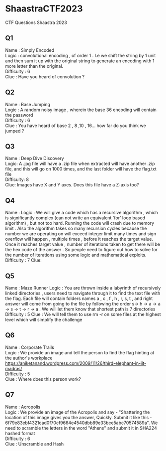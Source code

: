 # ShaastraCTF2023
CTF Questions Shaastra 2023

## Q1
Name : Simply Encoded <br />
Logic : convolutional encoding , of order 1 . I.e we shift the string by 1 unit and then sum it up with the original string to generate an encoding with 1 more letter than the original. <br />
Difficulty : 6 <br />
Clue : Have you heard of convolution ? <br />


## Q2
Name : Base Jumping <br />
Logic : A random noisy image , wherein the base 36 encoding will contain the password <br />
Difficulty : 6 <br />
Clue : You have heard of base 2 , 8 ,10 , 16... how far do you think we jumped ? <br />


## Q3
Name : Deep Dive Discovery <br />
Logic: A .jpg file will have a .zip file when extracted will have another .zip file, and this will go on 1000 times, and the last folder will have the flag.txt file <br />
Difficulty: 8 <br />
Clue: Images have X and Y axes. Does this file have a Z-axis too? <br />


## Q4
Name : 
Logic :  We will give a code which has a recursive algorithm , which is significantly complex (can not write an equivalent 'for' loop based algorithm) , but not too hard. Running the code will crash due to memory limit . Also the algorithm takes so many recursion cycles because the number we are operating on will exceed integer limit many times and sign overflow will happen  , multiple times , before it reaches the target value. Once it reaches target value , number of iterations taken to get there will be the hex code of the answer . So people need to figure out how to solve for the number of iterations using some logic and mathematical exploits.
Difficulty : 7
Clue: 


## Q5
Name : Maze Runner
Logic : You are thrown inside a labyrinth of recursively linked directories , users need to navigate through it to find the text file with the flag. Each file will contain folders names a , c , f , h , r, s, t , and right answer will come from going to the file by following the order s-> h -> a -> a -> s -> t -> r -> a . We will let them know that shortest path is 7 directories 
Difficulty : 5
Clue : We will tell them to use rm -r on some files at the highest level which will simplify the challenge


## Q6
Name : Corporate Trails <br />
Logic : We provide an image and tell the person to find the flag hinting at the author's workplace https://aniketanand.wordpress.com/2009/11/26/third-elephant-in-iit-madras/ <br />
Difficulty : 5 <br />
Clue : Where does this person work? <br />


## Q7
Name : Acropolis <br />
Logic : We provide an image of the Acropolis and say - "Shattering the location of this image gives you the answer, Quickly. Submit it like this - 6f79e83ebf4321cad0f70cf9664e4540dbb89e33bce5abc70574589a". We need to scramble the letters in the word "Athens" and submit it in SHA224 hashed format<br />
Difficulty : 6 <br />
Clue : Unscramble and Hash <br />
